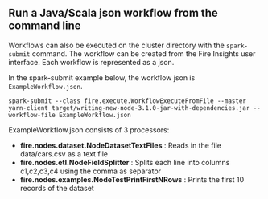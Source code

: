 ## Run a Java/Scala json workflow from the command line

Workflows can also be executed on the cluster directory with the ``spark-submit`` command. The workflow can be created from the Fire Insights user interface. Each workflow is represented as a json.

In the spark-submit example below, the workflow json is ``ExampleWorkflow.json``.

	spark-submit --class fire.execute.WorkflowExecuteFromFile --master yarn-client target/writing-new-node-3.1.0-jar-with-dependencies.jar --workflow-file ExampleWorkflow.json

ExampleWorkflow.json consists of 3 processors:

* **fire.nodes.dataset.NodeDatasetTextFiles** : Reads in the file data/cars.csv as a text file
* **fire.nodes.etl.NodeFieldSplitter** : Splits each line into columns c1,c2,c3,c4 using the comma as separator
* **fire.nodes.examples.NodeTestPrintFirstNRows** : Prints the first 10 records of the dataset

